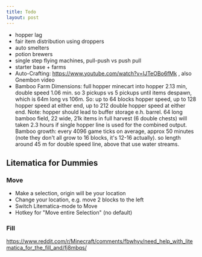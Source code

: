 ```yaml
---
title: Todo
layout: post
---
```


* hopper lag
* fair item distribution using droppers
* auto smelters
* potion brewers
* single step flying machines, pull-push vs push pull
* starter base + farms
* Auto-Crafting: https://www.youtube.com/watch?v=IJTeOBo6fMk , also Gnembon video
* Bamboo Farm Dimensions:  full hopper minecart into hopper 2.13 min,
  double speed 1.06 min.  so 3 pickups vs 5 pickups until items despawn,
  which is 64m long vs 106m.  So: up to 64 blocks hopper speed,
  up to 128 hopper speed at either end, up to 212 double hopper speed at either end.
  Note: hopper should lead to buffer storage e.h. barrel. 64 long bamboo field,
  22 wide, 21k items in full harvest (6 double chests) will taken 2.3 hours
  if single hopper line is used for the combined output. Bamboo growth:
  every 4096 game ticks on average, approx 50 minutes (note they don't all grow
  to 16 blocks, it's 12-16 actually). so length around 45 m for double speed line,
  above that use water streams.


## Litematica for Dummies

### Move

* Make a selection, origin will be your location
* Change your location, e.g. move 2 blocks to the left
* Switch Litematica-mode to Move
* Hotkey for "Move entire Selection" (no default)


### Fill

https://www.reddit.com/r/Minecraft/comments/fbwhyv/need_help_with_litematica_for_the_fill_and/fj8mbqs/
